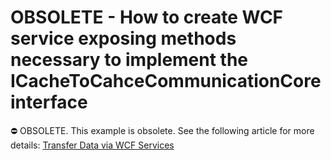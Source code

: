 
# OBSOLETE - How to create WCF service exposing methods necessary to implement the ICacheToCahceCommunicationCore interface


⛔ OBSOLETE. This example is obsolete. See the following article for more details: [Transfer Data via WCF Services](https://docs.devexpress.com/XPO/10018/connect-to-a-data-store/transfer-data-via-wcf-services)
